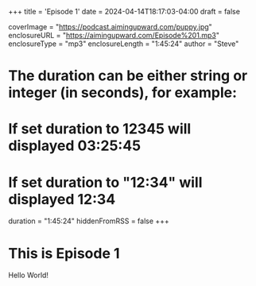 +++
title = 'Episode 1'
date = 2024-04-14T18:17:03-04:00
draft = false

coverImage = "https://podcast.aimingupward.com/puppy.jpg"
enclosureURL = "https://aimingupward.com/Episode%201.mp3"
enclosureType = "mp3"
enclosureLength = "1:45:24"
author = "Steve"
# The duration can be either string or integer (in seconds), for example:
# If set duration to 12345 will displayed 03:25:45
# If set duration to "12:34" will displayed 12:34
duration = "1:45:24"
hiddenFromRSS = false
+++

# This is Episode 1

Hello World!